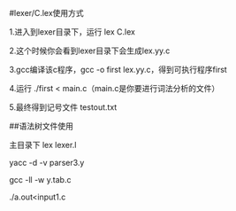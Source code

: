 #lexer/C.lex使用方式

1.进入到lexer目录下，运行 lex C.lex

2.这个时候你会看到lexer目录下会生成lex.yy.c

3.gcc编译该c程序，gcc -o first lex.yy.c，得到可执行程序first

4.运行 ./first < main.c（main.c是你要进行词法分析的文件）

5.最终得到记号文件 testout.txt

##语法树文件使用

主目录下
lex lexer.l

yacc -d -v parser3.y

gcc -ll -w y.tab.c

./a.out<input1.c
